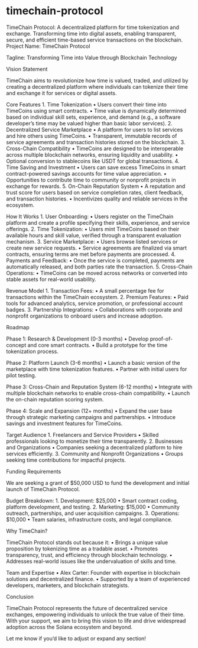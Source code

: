 # timechain-protocol
TimeChain Protocol: A decentralized platform for time tokenization and exchange. Transforming time into digital assets, enabling transparent, secure, and efficient time-based service transactions on the blockchain.
Project Name: TimeChain Protocol

Tagline: Transforming Time into Value through Blockchain Technology

Vision Statement

TimeChain aims to revolutionize how time is valued, traded, and utilized by creating a decentralized platform where individuals can tokenize their time and exchange it for services or digital assets.

Core Features
	1.	Time Tokenization
	•	Users convert their time into TimeCoins using smart contracts.
	•	Time value is dynamically determined based on individual skill sets, experience, and demand (e.g., a software developer’s time may be valued higher than basic labor services).
	2.	Decentralized Service Marketplace
	•	A platform for users to list services and hire others using TimeCoins.
	•	Transparent, immutable records of service agreements and transaction histories stored on the blockchain.
	3.	Cross-Chain Compatibility
	•	TimeCoins are designed to be interoperable across multiple blockchain networks, ensuring liquidity and usability.
	•	Optional conversion to stablecoins like USDT for global transactions.
	4.	Time Saving and Investment
	•	Users can save excess TimeCoins in smart contract-powered savings accounts for time value appreciation.
	•	Opportunities to contribute time to community or nonprofit projects in exchange for rewards.
	5.	On-Chain Reputation System
	•	A reputation and trust score for users based on service completion rates, client feedback, and transaction histories.
	•	Incentivizes quality and reliable services in the ecosystem.

How It Works
	1.	User Onboarding:
	•	Users register on the TimeChain platform and create a profile specifying their skills, experience, and service offerings.
	2.	Time Tokenization:
	•	Users mint TimeCoins based on their available hours and skill value, verified through a transparent evaluation mechanism.
	3.	Service Marketplace:
	•	Users browse listed services or create new service requests.
	•	Service agreements are finalized via smart contracts, ensuring terms are met before payments are processed.
	4.	Payments and Feedback:
	•	Once the service is completed, payments are automatically released, and both parties rate the transaction.
	5.	Cross-Chain Operations:
	•	TimeCoins can be moved across networks or converted into stable assets for real-world usability.

Revenue Model
	1.	Transaction Fees:
	•	A small percentage fee for transactions within the TimeChain ecosystem.
	2.	Premium Features:
	•	Paid tools for advanced analytics, service promotion, or professional account badges.
	3.	Partnership Integrations:
	•	Collaborations with corporate and nonprofit organizations to onboard users and increase adoption.

Roadmap

Phase 1: Research & Development (0-3 months)
	•	Develop proof-of-concept and core smart contracts.
	•	Build a prototype for the time tokenization process.

Phase 2: Platform Launch (3-6 months)
	•	Launch a basic version of the marketplace with time tokenization features.
	•	Partner with initial users for pilot testing.

Phase 3: Cross-Chain and Reputation System (6-12 months)
	•	Integrate with multiple blockchain networks to enable cross-chain compatibility.
	•	Launch the on-chain reputation scoring system.

Phase 4: Scale and Expansion (12+ months)
	•	Expand the user base through strategic marketing campaigns and partnerships.
	•	Introduce savings and investment features for TimeCoins.

Target Audience
	1.	Freelancers and Service Providers
	•	Skilled professionals looking to monetize their time transparently.
	2.	Businesses and Organizations
	•	Companies seeking a decentralized platform to hire services efficiently.
	3.	Community and Nonprofit Organizations
	•	Groups seeking time contributions for impactful projects.

Funding Requirements

We are seeking a grant of $50,000 USD to fund the development and initial launch of TimeChain Protocol.

Budget Breakdown:
	1.	Development: $25,000
	•	Smart contract coding, platform development, and testing.
	2.	Marketing: $15,000
	•	Community outreach, partnerships, and user acquisition campaigns.
	3.	Operations: $10,000
	•	Team salaries, infrastructure costs, and legal compliance.

Why TimeChain?

TimeChain Protocol stands out because it:
	•	Brings a unique value proposition by tokenizing time as a tradable asset.
	•	Promotes transparency, trust, and efficiency through blockchain technology.
	•	Addresses real-world issues like the undervaluation of skills and time.

Team and Expertise
	•	Alex Carter: Founder with expertise in blockchain solutions and decentralized finance.
	•	Supported by a team of experienced developers, marketers, and blockchain strategists.

Conclusion

TimeChain Protocol represents the future of decentralized service exchanges, empowering individuals to unlock the true value of their time. With your support, we aim to bring this vision to life and drive widespread adoption across the Solana ecosystem and beyond.

Let me know if you’d like to adjust or expand any section!
